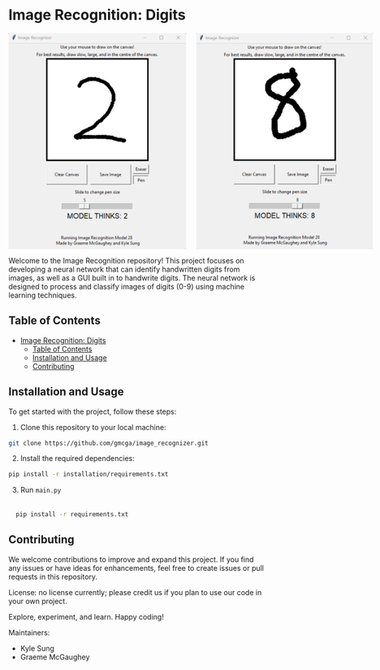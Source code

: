 # Image Recognition: Digits

<div style="display: flex; flex-direction: row;">
  <img src="demonstration_images/demoimage2.png" width="350" height="425" style="margin-right: 20px;">
  <img src="demonstration_images/demoimage8.png" width="350" height="425">
</div>



Welcome to the Image Recognition repository! This project focuses on developing a neural network that can identify handwritten digits from images, as well as a GUI built in to handwrite digits. The neural network is designed to process and classify images of digits (0-9) using machine learning techniques.

## Table of Contents

- [Image Recognition: Digits](#image-recognition-digits)
  - [Table of Contents](#table-of-contents)
  - [Installation and Usage](#installation-and-usage)
  - [Contributing](#contributing)



## Installation and Usage

To get started with the project, follow these steps:

1. Clone this repository to your local machine:
  ```bash
  git clone https://github.com/gmcga/image_recognizer.git
  ```

2. Install the required dependencies:
  ```bash
  pip install -r installation/requirements.txt
  ```

3. Run ``main.py``
  ```bash

    pip install -r requirements.txt
  ```






## Contributing

We welcome contributions to improve and expand this project. If you find any issues or have ideas for enhancements, feel free to create issues or pull requests in this repository.

License: no license currently; please credit us if you plan to use our code in your own project.


Explore, experiment, and learn. Happy coding!

Maintainers:
- Kyle Sung
- Graeme McGaughey

